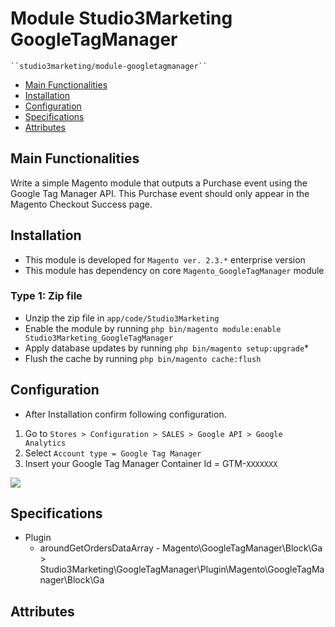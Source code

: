 # Module Studio3Marketing GoogleTagManager

    ``studio3marketing/module-googletagmanager``

 - [Main Functionalities](#markdown-header-main-functionalities)
 - [Installation](#markdown-header-installation)
 - [Configuration](#markdown-header-configuration)
 - [Specifications](#markdown-header-specifications)
 - [Attributes](#markdown-header-attributes)


## Main Functionalities
Write a simple Magento module that outputs a Purchase event using the Google Tag Manager API. This Purchase event should only appear in the Magento Checkout Success page.

## Installation
 - This module is developed for `Magento ver. 2.3.*` enterprise version
 - This module has dependency on core `Magento_GoogleTagManager` module

### Type 1: Zip file

 - Unzip the zip file in `app/code/Studio3Marketing`
 - Enable the module by running `php bin/magento module:enable Studio3Marketing_GoogleTagManager`
 - Apply database updates by running `php bin/magento setup:upgrade`\*
 - Flush the cache by running `php bin/magento cache:flush`

## Configuration
 - After Installation confirm following configuration. 
  1) Go to `Stores > Configuration > SALES > Google API > Google Analytics`
  2) Select `Account type = Google Tag Manager`
  3) Insert your Google Tag Manager Container Id = GTM-`XXXXXXX`
  
  <a href="#"><img src="https://iili.io/GFRRDP.th.png" border="0"></a>
## Specifications

 - Plugin
	- aroundGetOrdersDataArray - Magento\GoogleTagManager\Block\Ga > Studio3Marketing\GoogleTagManager\Plugin\Magento\GoogleTagManager\Block\Ga


## Attributes



